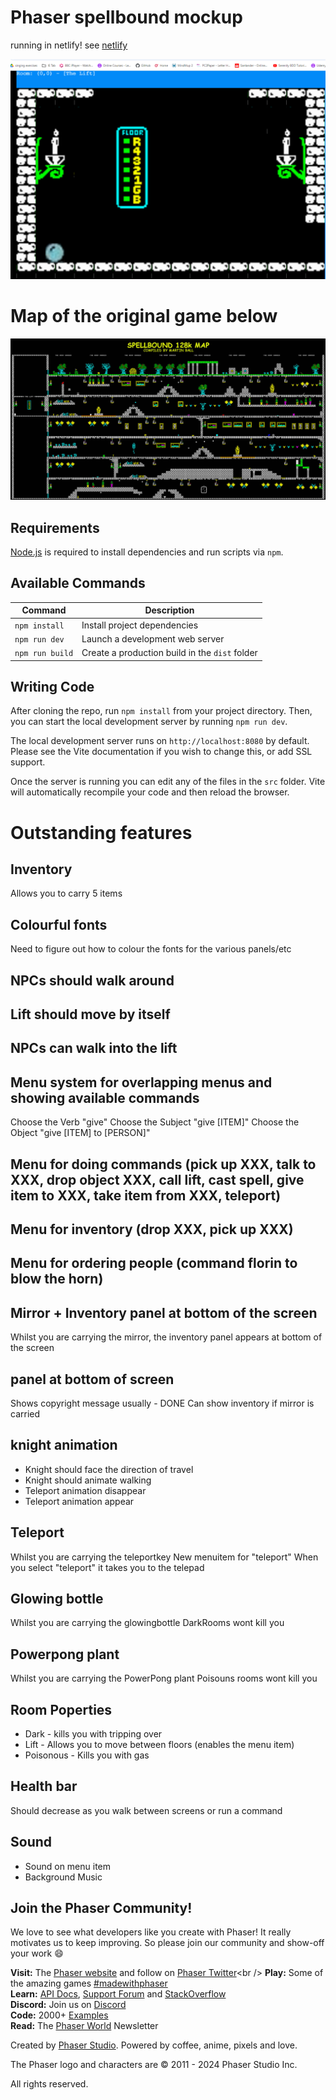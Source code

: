 # Phaser spellbound mockup

running in netlify! see [netlify](https://master--kwspbound-phaser.netlify.app/)

![screenshot](screenshot.png)


# Map of the original game below
![spectrum128](./public/assets/Spellbound128_Color.jpg)


## Requirements

[Node.js](https://nodejs.org) is required to install dependencies and run scripts via `npm`.

## Available Commands

| Command         | Description                                    |
| --------------- | ---------------------------------------------- |
| `npm install`   | Install project dependencies                   |
| `npm run dev`   | Launch a development web server                |
| `npm run build` | Create a production build in the `dist` folder |

## Writing Code

After cloning the repo, run `npm install` from your project directory. Then, you can start the local development server by running `npm run dev`.

The local development server runs on `http://localhost:8080` by default. Please see the Vite documentation if you wish to change this, or add SSL support.

Once the server is running you can edit any of the files in the `src` folder. Vite will automatically recompile your code and then reload the browser.


# Outstanding features

## Inventory
Allows you to carry 5 items

## Colourful fonts
Need to figure out how to colour the fonts for the various panels/etc


## NPCs should walk around
## Lift should move by itself
## NPCs can walk into the lift
## Menu system for overlapping menus and showing available commands
Choose the Verb "give"
Choose the Subject "give [ITEM]"
Choose the Object "give [ITEM] to [PERSON]"

## Menu for doing commands (pick up XXX, talk to XXX, drop object XXX, call lift, cast spell, give item to XXX, take item from XXX, teleport)
## Menu for inventory (drop XXX, pick up XXX)
## Menu for ordering people (command florin to blow the horn)
## Mirror + Inventory panel at bottom of the screen
Whilst you are carrying the mirror, the inventory panel appears at bottom of the screen

## panel at bottom of screen
Shows copyright message usually - DONE
Can show inventory if mirror is carried

## knight animation
* Knight should face the direction of travel
* Knight should animate walking
* Teleport animation disappear
* Teleport animation appear


## Teleport
Whilst you are carrying the teleportkey
New menuitem for "teleport"
When you select "teleport" it takes you to the telepad

## Glowing bottle
Whilst you are carrying the glowingbottle
DarkRooms wont kill you

## Powerpong plant
Whilst you are carrying the PowerPong plant
Poisouns rooms wont kill you

## Room Poperties
* Dark - kills you with tripping over
* Lift - Allows you to move between floors (enables the menu item)
* Poisonous - Kills you with gas
## Health bar
Should decrease as you walk between screens or run a command

## Sound
* Sound on menu item
* Background Music


## Join the Phaser Community!

We love to see what developers like you create with Phaser! It really motivates us to keep improving. So please join our community and show-off your work 😄

**Visit:** The [Phaser website](https://phaser.io) and follow on [Phaser Twitter](https://twitter.com/phaser_)<br />
**Play:** Some of the amazing games [#madewithphaser](https://twitter.com/search?q=%23madewithphaser&src=typed_query&f=live)<br />
**Learn:** [API Docs](https://newdocs.phaser.io), [Support Forum](https://phaser.discourse.group/) and [StackOverflow](https://stackoverflow.com/questions/tagged/phaser-framework)<br />
**Discord:** Join us on [Discord](https://discord.gg/phaser)<br />
**Code:** 2000+ [Examples](https://labs.phaser.io)<br />
**Read:** The [Phaser World](https://phaser.io/community/newsletter) Newsletter<br />

Created by [Phaser Studio](mailto:support@phaser.io). Powered by coffee, anime, pixels and love.

The Phaser logo and characters are &copy; 2011 - 2024 Phaser Studio Inc.

All rights reserved.
